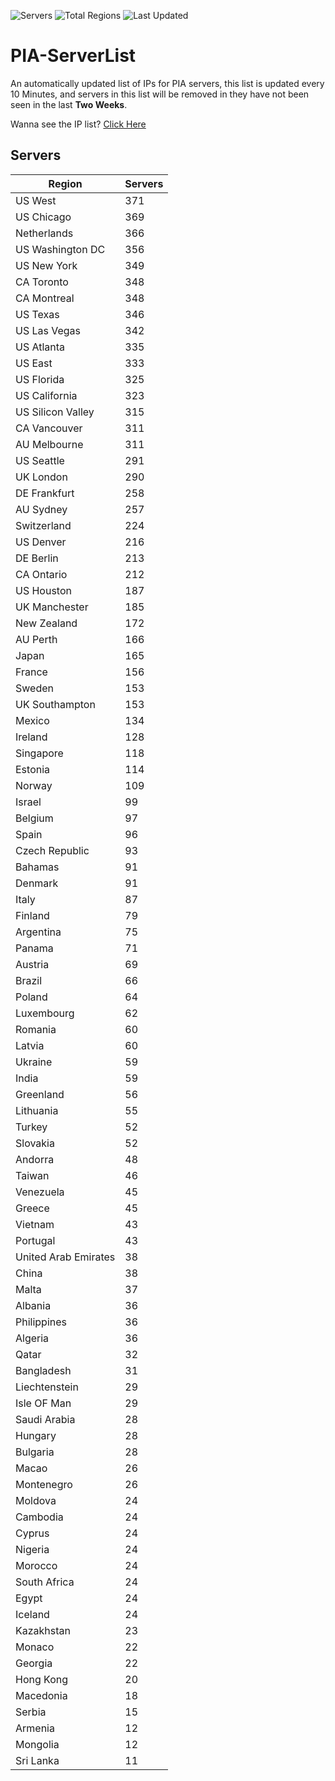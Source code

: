 ![Servers](https://img.shields.io/badge/Servers-12,037-darkgreen)
![Total Regions](https://img.shields.io/badge/Total_Regions-97-darkgreen)
![Last Updated](https://img.shields.io/badge/Last_Updated-December_15_2024_22:01_EST-darkgreen)

# PIA-ServerList
An automatically updated list of IPs for PIA servers, this list is updated every 10 Minutes, and servers in this list will be removed in they have not been seen in the last **Two Weeks**.

Wanna see the IP list? [Click Here](./servers.json)

## Servers
| Region               | Servers |
|----------------------|---------|
| US West | 371 |
| US Chicago | 369 |
| Netherlands | 366 |
| US Washington DC | 356 |
| US New York | 349 |
| CA Toronto | 348 |
| CA Montreal | 348 |
| US Texas | 346 |
| US Las Vegas | 342 |
| US Atlanta | 335 |
| US East | 333 |
| US Florida | 325 |
| US California | 323 |
| US Silicon Valley | 315 |
| CA Vancouver | 311 |
| AU Melbourne | 311 |
| US Seattle | 291 |
| UK London | 290 |
| DE Frankfurt | 258 |
| AU Sydney | 257 |
| Switzerland | 224 |
| US Denver | 216 |
| DE Berlin | 213 |
| CA Ontario | 212 |
| US Houston | 187 |
| UK Manchester | 185 |
| New Zealand | 172 |
| AU Perth | 166 |
| Japan | 165 |
| France | 156 |
| Sweden | 153 |
| UK Southampton | 153 |
| Mexico | 134 |
| Ireland | 128 |
| Singapore | 118 |
| Estonia | 114 |
| Norway | 109 |
| Israel | 99 |
| Belgium | 97 |
| Spain | 96 |
| Czech Republic | 93 |
| Bahamas | 91 |
| Denmark | 91 |
| Italy | 87 |
| Finland | 79 |
| Argentina | 75 |
| Panama | 71 |
| Austria | 69 |
| Brazil | 66 |
| Poland | 64 |
| Luxembourg | 62 |
| Romania | 60 |
| Latvia | 60 |
| Ukraine | 59 |
| India | 59 |
| Greenland | 56 |
| Lithuania | 55 |
| Turkey | 52 |
| Slovakia | 52 |
| Andorra | 48 |
| Taiwan | 46 |
| Venezuela | 45 |
| Greece | 45 |
| Vietnam | 43 |
| Portugal | 43 |
| United Arab Emirates | 38 |
| China | 38 |
| Malta | 37 |
| Albania | 36 |
| Philippines | 36 |
| Algeria | 36 |
| Qatar | 32 |
| Bangladesh | 31 |
| Liechtenstein | 29 |
| Isle OF Man | 29 |
| Saudi Arabia | 28 |
| Hungary | 28 |
| Bulgaria | 28 |
| Macao | 26 |
| Montenegro | 26 |
| Moldova | 24 |
| Cambodia | 24 |
| Cyprus | 24 |
| Nigeria | 24 |
| Morocco | 24 |
| South Africa | 24 |
| Egypt | 24 |
| Iceland | 24 |
| Kazakhstan | 23 |
| Monaco | 22 |
| Georgia | 22 |
| Hong Kong | 20 |
| Macedonia | 18 |
| Serbia | 15 |
| Armenia | 12 |
| Mongolia | 12 |
| Sri Lanka | 11 |
